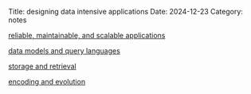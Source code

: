Title: designing data intensive applications
Date: 2024-12-23
Category: notes



<p><a href="/reliable-maintainable-and-scalable-applications.html" rel="bookmark" title="reliable, maintainable, and scalable applications">reliable, maintainable, and scalable applications</a></h2></p>
<p><a href="/data-models-and-query-languages.html" rel="bookmark" title="data models and query languages">data models and query languages</a></h2></p>
<p><a href="/storage-and-retrieval.html" rel="bookmark" title="storage and retrieval">storage and retrieval</a></h2></p>
<p><a href="/encoding-and-evolution.html" rel="bookmark" title="encoding and evolution">encoding and evolution</a></h2></p>